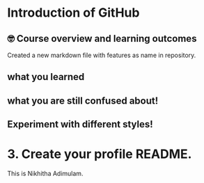 # Introduction of GitHub 

## 🤓 Course overview and learning outcomes 
Created a new markdown file with features as name in repository. 


## what you learned
## what you are still confused about!


## Experiment with different styles!



# 3. Create your profile README. 
This is Nikhitha Adimulam.
